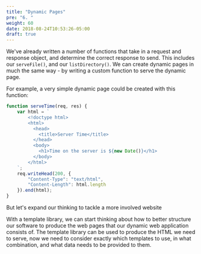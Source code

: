 ```yaml
---
title: "Dynamic Pages"
pre: "6. "
weight: 60
date: 2018-08-24T10:53:26-05:00
draft: true
---
```


We've already written a number of functions that take in a request and response object, and determine the correct response to send.  This includes our `serveFile()`, and our `listDirectory()`.  We can create dynamic pages in much the same way - by writing a custom function to serve the dynamic page.   

For example, a very simple dynamic page could be created with this function:

```js
function serveTime(req, res) {
    var html = `
        <!doctype html>
        <html>
          <head>
            <title>Server Time</title>
          </head>
          <body>
            <h1>Time on the server is ${new Date()}</h1>
          </body>
        </html>
    `;
    req.writeHead(200, {
        "Content-Type": "text/html",
        "Content-Length": html.length
    }).end(html);
}
```

But let's expand our thinking to tackle a more involved website

With a template library, we can start thinking about how to better structure our software to produce the web pages that our dynamic web application consists of.  The template library can be used to produce the HTML we need to serve, now we need to consider exactly which templates to use, in what combination, and what data needs to be provided to them.  